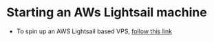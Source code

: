 # Starting an AWs Lightsail machine

- To spin up an AWS Lightsail based VPS, [follow this link](https://www.youtube.com/watch?v=ExOi0-sGt2c&t=5s)